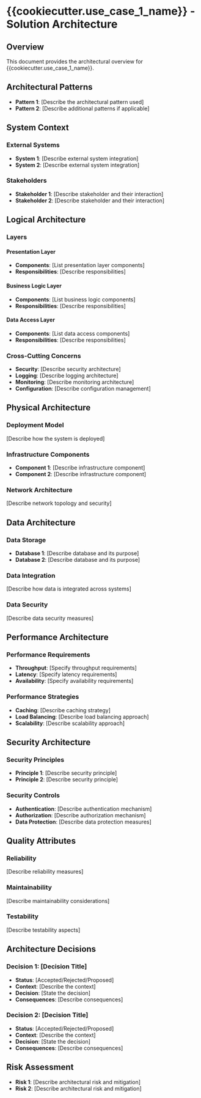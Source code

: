 # {{cookiecutter.use_case_1_name}} - Solution Architecture

## Overview
This document provides the architectural overview for {{cookiecutter.use_case_1_name}}.

## Architectural Patterns
- **Pattern 1**: [Describe the architectural pattern used]
- **Pattern 2**: [Describe additional patterns if applicable]

## System Context

### External Systems
- **System 1**: [Describe external system integration]
- **System 2**: [Describe external system integration]

### Stakeholders
- **Stakeholder 1**: [Describe stakeholder and their interaction]
- **Stakeholder 2**: [Describe stakeholder and their interaction]

## Logical Architecture

### Layers
#### Presentation Layer
- **Components**: [List presentation layer components]
- **Responsibilities**: [Describe responsibilities]

#### Business Logic Layer
- **Components**: [List business logic components]
- **Responsibilities**: [Describe responsibilities]

#### Data Access Layer
- **Components**: [List data access components]
- **Responsibilities**: [Describe responsibilities]

### Cross-Cutting Concerns
- **Security**: [Describe security architecture]
- **Logging**: [Describe logging architecture]
- **Monitoring**: [Describe monitoring architecture]
- **Configuration**: [Describe configuration management]

## Physical Architecture

### Deployment Model
[Describe how the system is deployed]

### Infrastructure Components
- **Component 1**: [Describe infrastructure component]
- **Component 2**: [Describe infrastructure component]

### Network Architecture
[Describe network topology and security]

## Data Architecture

### Data Storage
- **Database 1**: [Describe database and its purpose]
- **Database 2**: [Describe database and its purpose]

### Data Integration
[Describe how data is integrated across systems]

### Data Security
[Describe data security measures]

## Performance Architecture

### Performance Requirements
- **Throughput**: [Specify throughput requirements]
- **Latency**: [Specify latency requirements]
- **Availability**: [Specify availability requirements]

### Performance Strategies
- **Caching**: [Describe caching strategy]
- **Load Balancing**: [Describe load balancing approach]
- **Scalability**: [Describe scalability approach]

## Security Architecture

### Security Principles
- **Principle 1**: [Describe security principle]
- **Principle 2**: [Describe security principle]

### Security Controls
- **Authentication**: [Describe authentication mechanism]
- **Authorization**: [Describe authorization mechanism]
- **Data Protection**: [Describe data protection measures]

## Quality Attributes

### Reliability
[Describe reliability measures]

### Maintainability
[Describe maintainability considerations]

### Testability
[Describe testability aspects]

## Architecture Decisions

### Decision 1: [Decision Title]
- **Status**: [Accepted/Rejected/Proposed]
- **Context**: [Describe the context]
- **Decision**: [State the decision]
- **Consequences**: [Describe consequences]

### Decision 2: [Decision Title]
- **Status**: [Accepted/Rejected/Proposed]
- **Context**: [Describe the context]
- **Decision**: [State the decision]
- **Consequences**: [Describe consequences]

## Risk Assessment
- **Risk 1**: [Describe architectural risk and mitigation]
- **Risk 2**: [Describe architectural risk and mitigation]